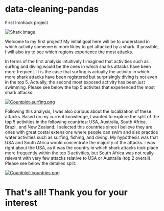 # data-cleaning-pandas
First Ironhack project

![Shark image](https://images4.newscred.com/Zz1mYjBmMDllN2QyYTAxMWVhYTUzNDBhYmMyNzNiNzAwYg==?width=1200)

Welcome to my first project! My initial goal here will be to understand in which activity someone is more likley to get attacked by a shark. If possible, I will also try to see which regions experience the most attacks.

In terms of the first analysis intuitively I imagined that activities such as surfing and diving would be the ones in which sharks attacks have been more frequent. It is the case that surfing is actually the activity in which more shark attacks have been registered but surprisingly diving is not even in the top 5. Actually, the second most exposed activity has been just swimming. Please see below the top 5 activites that experienced the most shark attacks:

[![Countplot-surfing.png](https://i.postimg.cc/xTc9zvGK/Countplot-surfing.png)](https://postimg.cc/JGCwwB2n)

Following this analysis, I was also curious about the localization of these attacks. Based on my current knowledge, I wanted to explore the split of the top 5 activities in the following countries: USA, Australia, South Africa, Brazil, and New Zealand. I selected this countries since I believe they are ones with great costal extensions where people can swim and also practice water activities such as surfing, fishing, and diving. My hypothesis was that USA and South Africa would concentrate the majority of the attacks. I was right about the USA, as it was the country in which shark attacks took place more frequently within the top 3 activities, but South Africa was not really relevant with very few attacks relative to USA or Australia (top 2 overall). Please see below the detailed split:

[![Countplot-countries.png](https://i.postimg.cc/15ZL9DCm/Countplot-countries.png)](https://postimg.cc/t72rknGw)

# That's all! Thank you for your interest